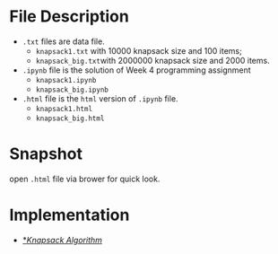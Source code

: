 # File Description
- `.txt` files are data file. 
  - `knapsack1.txt` with 10000 knapsack size and 100 items;
  - `knapsack_big.txt`with 2000000 knapsack size and 2000 items.
- `.ipynb` file is the solution of Week 4 programming assignment
  - `knapsack1.ipynb`
  - `knapsack_big.ipynb`
- `.html` file is the `html` version of `.ipynb` file.
  - `knapsack1.html`
  - `knapsack_big.html`
# Snapshot
open `.html` file via brower for quick look.
# Implementation
- [**Knapsack Algorithm*](https://github.com/Sahilofficial/Algorithms/blob/main/Greedy%20Algorithms%20Minimum%20Spanning%20Trees%20and%20Dynamic%20Programming/Lecture%20Slides/26.1-algo2-dp-knapsack1-typed.pdf)
